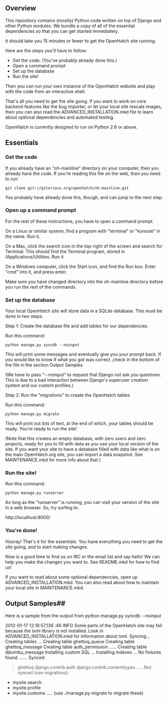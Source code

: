 ## Overview

This repository contains (mostly) Python code written on top of Django
and other Python modules. We bundle a copy of all of the essential
dependencies so that you can get started immediately.

It should take you 15 minutes or fewer to get the OpenHatch site running.

Here are the steps you'll have to follow:

* Get the code. (You've probably already done this.)
* Open a command prompt
* Set up the database
* Run the site!

Then you can run your own instance of the OpenHatch website and play
with the code from an interactive shell.

That's all you need to get the site going. If you want to work on core
backend features like the bug importer, or let your local site rescale
images, then you can also read the ADVANCED_INSTALLATION.mkd file to
learn about optional dependencies and automated testing.

OpenHatch is currently designed to run on Python 2.6 or above.

## Essentials

### Get the code ###

If you already have an "oh-mainline" directory on your computer, then
you already have the code. If you're reading this file on the web,
then you need to run:

    git clone git://gitorious.org/openhatch/oh-mainline.git

You probably have already done this, though, and can jump to the next
step.

### Open up a command prompt ###

For the rest of these instructions, you have to open a command prompt.

On a Linux or similar system, find a program with "terminal" or
"konsole" in the name. Run it.

On a Mac, click the search icon in the top-right of the screen and
search for Terminal. This should find the Terminal program, stored in
/Applications/Utilities. Run it.

On a Windows computer, click the Start icon, and find the Run
box. Enter "cmd" into it, and press enter.

Make sure you have changed directory into the oh-mainline directory
before you run the rest of the commands.

### Set up the database ###

Your local OpenHatch site will store data in a SQLite database. This
must be done in two steps.

Step 1: Create the database file and add tables for our dependencies

Run this command:

    python manage.py syncdb --noinput

This will print some messages and eventually give you your prompt
back. If you would like to know if what you got was correct ,check in the bottom of the file in the section Output Samples

(We have to pass "--noinput" to request that Django not ask you
questions. This is due to a bad interaction between Django's superuser
creation system and our custom profiles.)

Step 2: Run the "migrations" to create the OpenHatch tables

Run this command:

    python manage.py migrate

This will print out *lots* of text, at the end of which, your tables
should be ready. You're ready to run the site!

(Note that this creates an empty database, with zero users and zero
projects, ready for you to fill with data as you use your local
version of the site. If you want your site to have a database filled
with data like what is on the main OpenHatch.org site, you can import
a data snapshot. See MAINTENANCE.mkd for more info about that.)

### Run the site! ###

Run this command:

    python manage.py runserver

As long as the "runserver" is running, you can visit your version of
the site in a web browser. So, try surfing to:

http://localhost:8000/

### You're done!

Hooray! That's it for the essentials. You have everything you need to
get the site going, and to start making changes.

Now is a good time to find us on IRC or the email list and say hello!
We can help you make the changes you want to. See README.mkd for how
to find us!

If you want to read about some optional dependencies, open up
ADVANCED_INSTALLATION.mkd. You can also read about how to maintain
your local site in MAINTENANCE.mkd.


## Output Samples##

Here is a sample from the output from python manage.py syncdb --noinput

2012-01-17 12:16:57,136 <module>:46 INFO     Some parts of the OpenHatch site may fail because the lxml library is not installed. Look in ADVANCED_INSTALLATION.mkd for information about lxml.
Syncing...
Creating tables ...
Creating table ghettoq_queue
Creating table ghettoq_message
Creating table auth_permission
......
Creating table djkombu_message
Installing custom SQL ...
Installing indexes ...
No fixtures found.
......
Synced:
 > ghettoq
 > django.contrib.auth
 > django.contrib.contenttypes
.....
Not synced (use migrations):
 - mysite.search
 - mysite.profile
 - mysite.customs
.....
(use ./manage.py migrate to migrate these)
